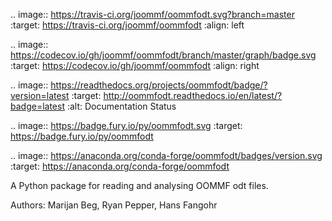 .. image:: https://travis-ci.org/joommf/oommfodt.svg?branch=master
  :target: https://travis-ci.org/joommf/oommfodt
  :align: left
  
.. image:: https://codecov.io/gh/joommf/oommfodt/branch/master/graph/badge.svg
  :target: https://codecov.io/gh/joommf/oommfodt
  :align: right

.. image:: https://readthedocs.org/projects/oommfodt/badge/?version=latest
  :target: http://oommfodt.readthedocs.io/en/latest/?badge=latest
  :alt: Documentation Status

.. image:: https://badge.fury.io/py/oommfodt.svg
  :target: https://badge.fury.io/py/oommfodt
  
.. image:: https://anaconda.org/conda-forge/oommfodt/badges/version.svg  
  :target: https://anaconda.org/conda-forge/oommfodt

  
A Python package for reading and analysing OOMMF odt files.

Authors: Marijan Beg, Ryan Pepper, Hans Fangohr
